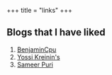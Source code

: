 +++
title = "links"
+++

## Blogs that I have liked 

 1. [BenjaminCpu](https://benjamin.computer/index.html)
 2. [Yossi Kreinin's](https://yosefk.com/blog/)
 3. [Sameer Puri](https://purisa.me/about/)
